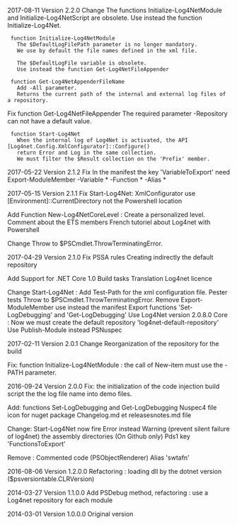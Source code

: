﻿2017-08-11  Version 2.2.0
  Change 
     The functions Initialize-Log4NetModule and Initialize-Log4NetScript are obsolete.
       Use instead the function Initialize-Log4Net.

     function Initialize-Log4NetModule 
       The $DefaultLogFilePath parameter is no longer mandatory.
       We use by default the file names defined in the xml file.
       
       The $DefaultLogFile variable is obsolete.
       Use instead the function Get-Log4NetFileAppender 

     function Get-Log4NetAppenderFileName
       Add -All parameter. 
       Returns the current path of the internal and external log files of a repository.

  Fix
     function Get-Log4NetFileAppender
       The required parameter -Repository can not have a default value.
    
     function Start-Log4Net
       When the internal log of Log4Net is activated, the API [Log4net.Config.XmlConfigurator]::Configure()
       return Error and Log in the same collection.
       We must filter the $Result collection on the 'Prefix' member.

 
2017-05-22  Version 2.1.2
  Fix 
   In the manifest the key 'VariableToExport' need Export-ModuleMember -Variable * -Function * -Alias *

2017-05-15  Version 2.1.1
  Fix 
    Start-Log4Net: XmlConfigurator use [Environment]::CurrentDirectory not the Powershell location
   
  Add
    Function New-Log4NetCoreLevel : Create a personalized level.
    Comment about the ETS members
    French tutoriel about Log4net with Powershell
         
  Change
    Throw to $PSCmdlet.ThrowTerminatingError.
    
2017-04-29  Version 2.1.0
  Fix 
    PSSA rules
    Creating indirectly the default repository 
    
  Add
    Support for .NET Core 1.0
    Build tasks
    Translation
    Log4net licence 
     
  Change
    Start-Log4Net : Add Test-Path for the xml configuration file.
    Pester tests
    Throw to $PSCmdlet.ThrowTerminatingError.
    Remove Export-ModuleMember use instead the manifest
    Export functions 'Set-LogDebugging' and 'Get-LogDebugging'
    Use Log4Net version 2.0.8.0
    Core : Now we must create the default repository 'log4net-default-repository'
    Use Publish-Module instead PSNuspec

2017-02-11  Version 2.0.1
  Change
      Reorganization of the repository for the build

  Fix: 
     function Initialize-Log4NetModule : the call of New-item must use the -PATH parameter.

2016-09-24  Version 2.0.0
  Fix: 
     the initialization of the code injection
     build script
     the the log file name into demo files.

  Add:
     functions Set-LogDebugging and Get-LogDebugging
     Nuspec4 file
     icon for nuget package
     Changelog.md et releasesnotes.md file

  Change:
     Start-Log4Net now fire Error instead Warning (prevent silent failure of log4net)
     the assembly directories (On Github only)
     Pds1 key 'FunctionsToExport'

  Remove :
     Commented code (PSObjectRenderer)
     Alias 'swtafn' 
     

2016-08-06  Version 1.2.0.0
   Refactoring : loading dll by the dotnet version ($psversiontable.CLRVersion) 

2014-03-27  Version 1.1.0.0
   Add PSDebug method, refactoring : use a Log4net repository for each module

2014-03-01  Version 1.0.0.0
    Original version
